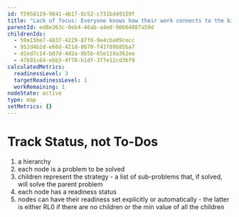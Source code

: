 ```yaml
---
id: f5958119-9841-4b17-8c52-c731bd49159f
title: "Lack of focus: Everyone knows how their work connects to the big picture"
parentId: ed8e363c-0eb4-46ab-a4e8-90664887a59d
childrenIds:
  - 59a15be7-4837-4229-87f6-9e4cba09cecc
  - 952d4b2d-e66d-421d-8670-f41f89b85ba7
  - d1ed7c14-b07d-4d2a-8b5b-65e119a362ee
  - 47b91c64-ebb3-4f78-b1df-3f7e12cd3bf9
calculatedMetrics:
  readinessLevel: 3
  targetReadinessLevel: 1
  workRemaining: 1
nodeState: active
type: map
setMetrics: {}
---
```

# Track Status, not To-Dos

1. a hierarchy
2. each node is a problem to be solved
3. children represent the strategy - a list of sub-problems that, if solved, will solve the parent problem
4. each node has a readiness status
5. nodes can have their readiness set explicitly or automatically - the latter is either RL0 if there are no children or the min value of all the children